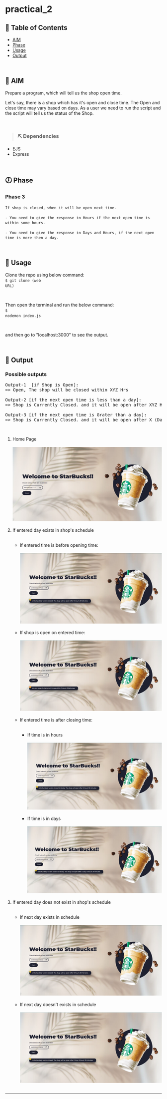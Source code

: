 # practical_2

## 📝 Table of Contents

- [AIM](#aim)
- [Phase](#phase)
- [Usage](#usage)
- [Output](#output)

<br/>

## 🏁 AIM <a name = "aim"></a>

Prepare a program, which will tell us the shop open time.

Let's say, there is a shop which has it's open and close time.
The Open and close time may vary based on days. As a user we need to run the script and the script will tell us the status of the Shop.

<br/>

> ### ⛏️ Dependencies

- EJS
- Express

<br/>

## 🕖 Phase <a name = "phase"></a>
### Phase 3
```
If shop is closed, when it will be open next time.

- You need to give the response in Hours if the next open time is within some hours.

- You need to give the response in Days and Hours, if the next open time is more then a day.
```
<br/>

## 🎈 Usage <a name = "usage"></a>
Clone the repo using below command:<br/>
<code>$ git clone (web URL)</code><br/>

<br/>

Then open the terminal and run the below command:<br/>
<code>$ nodemon index.js</code><br/>

<br/>

and then go to "localhost:3000" to see the output.
<br/>

<br/>

## 🎉 Output <a name = "output"></a>

### Possible outputs
<pre>
Output-1  [if Shop is Open]:
=> Open, The shop will be closed within XYZ Hrs

Output-2 [if the next open time is less than a day]:
=> Shop is Currently Closed. and it will be open after XYZ Hrs

Output-3 [if the next open time is Grater than a day]:
=> Shop is Currently Closed. and it will be open after X (Day/Days) and XYZ Hrs
</pre>
<br/>

<ol>
    <li>Home Page</li><br/>
    <img src="./outputs/home.png"><br/><br/>
    <li>If entered day exists in shop's schedule</li><br/>
    <ul>
        <li>If entered time is before opening time:</li><br/>
        <img src="./outputs/output1.png"><br/><br/>
        <li>If shop is open on entered time:</li><br/>
        <img src="./outputs/output2.png"><br/><br/>
        <li>If entered time is after closing time:</li><br/>
        <ul>
            <li>If time is in hours</li><br/>
            <img src="./outputs/output3.png"><br/><br/>
            <li>If time is in days</li><br/>
            <img src="./outputs/output4.png"><br/><br/>
        </ul>
    </ul>
    <li>If entered day does not exist in shop's schedule</li><br/>
    <ul>
        <li>If next day exists in schedule</li><br/>
        <img src="./outputs/output5.png"><br/><br/>
        <li>If next day doesn't exists in schedule</li><br/>
        <img src="./outputs/output6.png"><br/><br/>
    </ul>
</ol>

***
